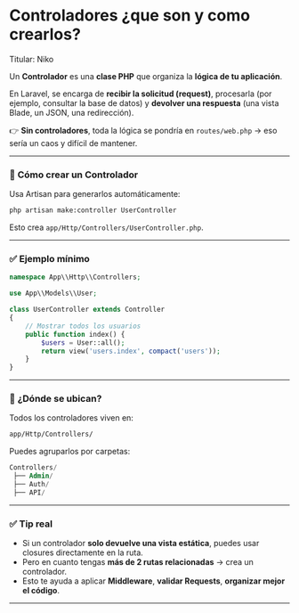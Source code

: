 # Controladores ¿que son y como crearlos?

Titular: Niko

Un **Controlador** es una **clase PHP** que organiza la **lógica de tu aplicación**.

En Laravel, se encarga de **recibir la solicitud (request)**, procesarla (por ejemplo, consultar la base de datos) y **devolver una respuesta** (una vista Blade, un JSON, una redirección).

👉 **Sin controladores**, toda la lógica se pondría en `routes/web.php` → eso sería un caos y difícil de mantener.

---

### 📌 **Cómo crear un Controlador**

Usa Artisan para generarlos automáticamente:

```bash
php artisan make:controller UserController

```

Esto crea `app/Http/Controllers/UserController.php`.

---

### ✅ **Ejemplo mínimo**

```php
namespace App\\Http\\Controllers;

use App\\Models\\User;

class UserController extends Controller
{
    // Mostrar todos los usuarios
    public function index() {
        $users = User::all();
        return view('users.index', compact('users'));
    }
}

```

---

### 📌 **¿Dónde se ubican?**

Todos los controladores viven en:

```bash
app/Http/Controllers/

```

Puedes agruparlos por carpetas:

```sql
Controllers/
 ├── Admin/
 ├── Auth/
 ├── API/

```

---

### ✅ **Tip real**

- Si un controlador **solo devuelve una vista estática**, puedes usar closures directamente en la ruta.
- Pero en cuanto tengas **más de 2 rutas relacionadas** → crea un controlador.
- Esto te ayuda a aplicar **Middleware**, **validar Requests**, **organizar mejor el código**.

---
